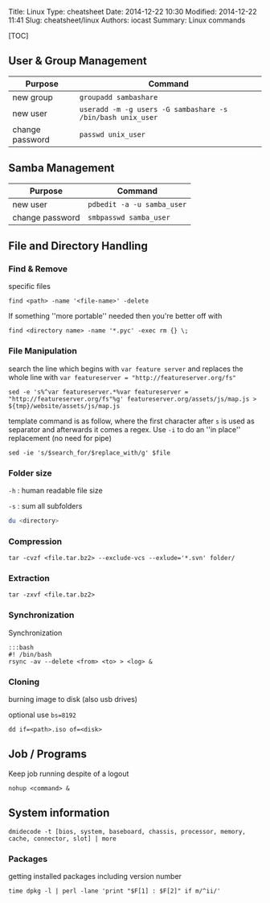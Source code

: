 Title: Linux
Type: cheatsheet
Date: 2014-12-22 10:30
Modified: 2014-12-22 11:41
Slug: cheatsheet/linux
Authors: iocast
Summary: Linux commands


[TOC]

## User & Group Management


Purpose            | Command
------------------ | -------------------------------
new group          | `groupadd sambashare`
new user           | `useradd -m -g users -G sambashare -s /bin/bash unix_user`
change password    | `passwd unix_user`



## Samba Management


Purpose            | Command
------------------ | -------------------------------
new user           | `pdbedit -a -u samba_user`
change password    | `smbpasswd samba_user`


## File and Directory Handling


### Find & Remove

specific files

	find <path> -name '<file-name>' -delete


If something ''more portable'' needed then you're better off with

	find <directory name> -name '*.pyc' -exec rm {} \;


### File Manipulation

search the line which begins with `var feature server` and replaces the whole line with `var featureserver = "http://featureserver.org/fs"`

	sed -e 's%^var featureserver.*%var featureserver = "http://featureserver.org/fs"%g' featureserver.org/assets/js/map.js > ${tmp}/website/assets/js/map.js

template command is as follow, where the first character after `s` is used as separator and afterwards it comes a regex. Use `-i` to do an ''in place'' replacement (no need for pipe)

	sed -ie 's/$search_for/$replace_with/g' $file


### Folder size

`-h`
: human readable file size

`-s`
: sum all subfolders

```bash
du <directory>
```

### Compression

	tar -cvzf <file.tar.bz2> --exclude-vcs --exlude='*.svn' folder/


### Extraction

	tar -zxvf <file.tar.bz2>



### Synchronization

Synchronization

	:::bash
	#! /bin/bash
	rsync -av --delete <from> <to> > <log> &


### Cloning
burning image to disk (also usb drives)

optional use `bs=8192`

	dd if=<path>.iso of=<disk>



## Job / Programs

Keep job running despite of a logout

	nohup <command> &


## System information

	dmidecode -t [bios, system, baseboard, chassis, processor, memory, cache, connector, slot] | more


### Packages
getting installed packages including version number

	time dpkg -l | perl -lane 'print "$F[1] : $F[2]" if m/^ii/'
